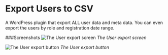# Export Users to CSV
A WordPress plugin that export ALL user data and meta data. You can even export the users by role and registration date range.

###Screenshots
![The User export screen](screenshot-1.gif)
_The User export screen_

![The User export button](screenshot-2.png)
_The User export button_
